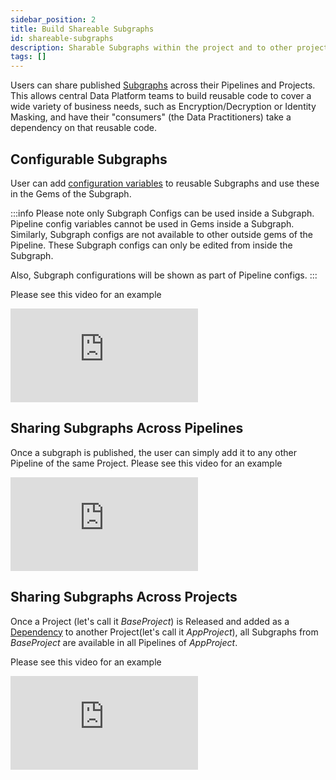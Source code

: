 ```yaml
---
sidebar_position: 2
title: Build Shareable Subgraphs
id: shareable-subgraphs
description: Sharable Subgraphs within the project and to other projects
tags: []
---
```


Users can share published [Subgraphs](/docs/Spark/gems/subgraph/subgraph.md) across their Pipelines and Projects. This allows central Data Platform teams to build reusable code to cover a wide variety of business needs, such as Encryption/Decryption or Identity Masking, and have their "consumers" (the Data Practitioners) take a dependency on that reusable code.

## Configurable Subgraphs

User can add [configuration variables](/docs/Spark/gems/subgraph/basicSubgraph.md#subgraph-configurations) to reusable Subgraphs and use these in the Gems of the Subgraph.

:::info
Please note only Subgraph Configs can be used inside a Subgraph. Pipeline config variables cannot be used in Gems inside a Subgraph. Similarly, Subgraph configs are not available to other outside gems of the Pipeline.
These Subgraph configs can only be edited from inside the Subgraph.

Also, Subgraph configurations will be shown as part of Pipeline configs.
:::

Please see this video for an example

<div style={{position: 'relative', 'padding-bottom': '56.25%', height: 0}}>
   <iframe src="https://www.loom.com/embed/0aead9d3957b40d48574e3dfd09d2740" frameborder="0" webkitallowfullscreen mozallowfullscreen allowfullscreen
      style={{position: 'absolute', top: 0, left: 0, width: '100%', height: '100%'}}></iframe>
</div>

## Sharing Subgraphs Across Pipelines

Once a subgraph is published, the user can simply add it to any other Pipeline of the same Project.
Please see this video for an example

<div style={{position: 'relative', 'padding-bottom': '56.25%', height: 0}}>
   <iframe src="https://www.loom.com/embed/c7a5bc325e574c8181cb011f193fd1d4" frameborder="0" webkitallowfullscreen mozallowfullscreen allowfullscreen
      style={{position: 'absolute', top: 0, left: 0, width: '100%', height: '100%'}}></iframe>
</div>

## Sharing Subgraphs Across Projects

Once a Project (let's call it _BaseProject_) is Released and added as a [Dependency](/docs/package-hub/package-hub.md#Use-a-package) to another Project(let's call it _AppProject_), all Subgraphs from _BaseProject_ are available in all Pipelines of _AppProject_.

Please see this video for an example

<div style={{position: 'relative', 'padding-bottom': '56.25%', height: 0}}>
   <iframe src="https://www.loom.com/embed/dc107ed4ebf54fa08a832e7fb40f4c03" frameborder="0" webkitallowfullscreen mozallowfullscreen allowfullscreen
      style={{position: 'absolute', top: 0, left: 0, width: '100%', height: '100%'}}></iframe>
</div>
